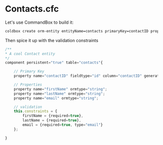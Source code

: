 # Contacts.cfc

Let's use CommandBox to build it:

```bash
coldbox create orm-entity entityName=contacts primaryKey=contactID properties=firstName,lastName,email --open
```

Then spice it up with the validation constraints

```javascript
/**
* A cool Contact entity
*/
component persistent="true" table="contacts"{

    // Primary Key
    property name="contactID" fieldtype="id" column="contactID" generator="native" setter="false";

    // Properties
    property name="firstName" ormtype="string";
    property name="lastName" ormtype="string";
    property name="email" ormtype="string";

    // validation
    this.constraints = {
        firstName = {required=true},
        lastName = {required=true},
        email = {required=true, type="email"}
    };

}
```
